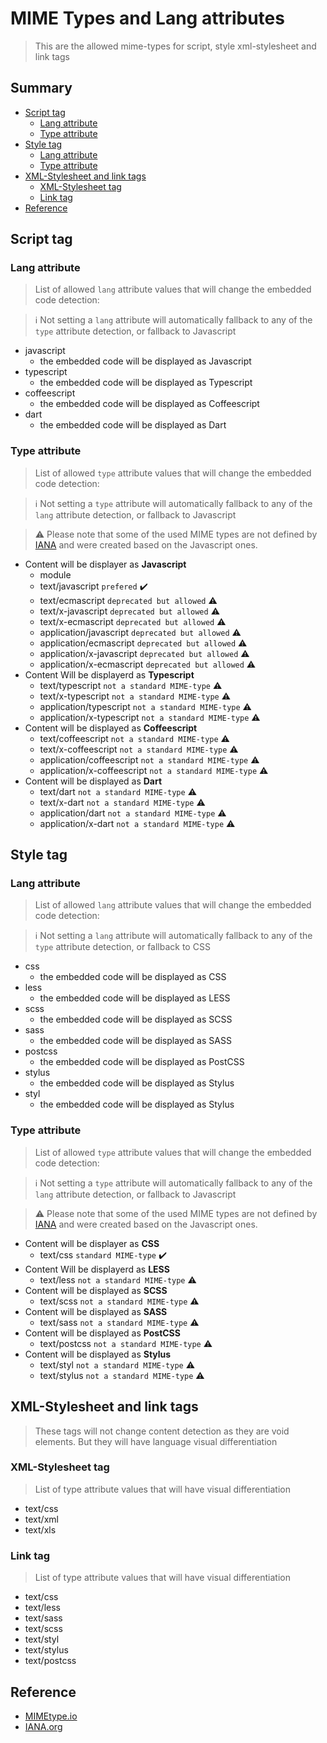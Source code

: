 # MIME Types and Lang attributes

> This are the allowed mime-types for script, style xml-stylesheet and link tags

## Summary

- [Script tag](#script-tag)
  - [Lang attribute](#lang-attribute)
  - [Type attribute](#type-attribute)
- [Style tag](#style-tag)
  - [Lang attribute](#lang-attribute-1)
  - [Type attribute](#type-attribute-1)
- [XML-Stylesheet and link tags](#xml-stylesheet-and-link-tags)
  - [XML-Stylesheet tag](#xml-stylesheet-tag)
  - [Link tag](#link-tag)
- [Reference](#reference)

## Script tag

### Lang attribute

> List of allowed `lang` attribute values that will change the embedded code detection:

> :information_source: Not setting a `lang` attribute will automatically fallback to any of the `type` attribute detection, or fallback to Javascript

- javascript
  - the embedded code will be displayed as Javascript
- typescript
  - the embedded code will be displayed as Typescript
- coffeescript
  - the embedded code will be displayed as Coffeescript
- dart
  - the embedded code will be displayed as Dart

### Type attribute

> List of allowed `type` attribute values that will change the embedded code detection:

> :information_source: Not setting a `type` attribute will automatically fallback to any of the `lang` attribute detection, or fallback to Javascript

> :warning: Please note that some of the used MIME types are not defined by [IANA](https://www.iana.org/assignments/media-types/media-types.xhtml) and were created based on the Javascript ones.

- Content will be displayer as **Javascript**
  - module
  - text/javascript `prefered` :heavy_check_mark:
  - text/ecmascript `deprecated but allowed` :warning:
  - text/x-javascript `deprecated but allowed` :warning:
  - text/x-ecmascript `deprecated but allowed` :warning:
  - application/javascript `deprecated but allowed` :warning:
  - application/ecmascript `deprecated but allowed` :warning:
  - application/x-javascript `deprecated but allowed` :warning:
  - application/x-ecmascript `deprecated but allowed` :warning:
- Content Will be displayerd as **Typescript**
  - text/typescript `not a standard MIME-type` :warning:
  - text/x-typescript `not a standard MIME-type` :warning:
  - application/typescript `not a standard MIME-type` :warning:
  - application/x-typescript `not a standard MIME-type` :warning:
- Content will be displayed as **Coffeescript**
  - text/coffeescript `not a standard MIME-type` :warning:
  - text/x-coffeescript `not a standard MIME-type` :warning:
  - application/coffeescript `not a standard MIME-type` :warning:
  - application/x-coffeescript `not a standard MIME-type` :warning:
- Content will be displayed as **Dart**
  - text/dart `not a standard MIME-type` :warning:
  - text/x-dart `not a standard MIME-type` :warning:
  - application/dart `not a standard MIME-type` :warning:
  - application/x-dart `not a standard MIME-type` :warning:

## Style tag

### Lang attribute

> List of allowed `lang` attribute values that will change the embedded code detection:

> :information_source: Not setting a `lang` attribute will automatically fallback to any of the `type` attribute detection, or fallback to CSS

- css
  - the embedded code will be displayed as CSS
- less
  - the embedded code will be displayed as LESS
- scss
  - the embedded code will be displayed as SCSS
- sass
  - the embedded code will be displayed as SASS
- postcss
  - the embedded code will be displayed as PostCSS
- stylus
  - the embedded code will be displayed as Stylus
- styl
  - the embedded code will be displayed as Stylus

### Type attribute

> List of allowed `type` attribute values that will change the embedded code detection:

> :information_source: Not setting a `type` attribute will automatically fallback to any of the `lang` attribute detection, or fallback to Javascript

> :warning: Please note that some of the used MIME types are not defined by [IANA](https://www.iana.org/assignments/media-types/media-types.xhtml) and were created based on the Javascript ones.

- Content will be displayer as **CSS**
  - text/css `standard MIME-type` :heavy_check_mark:
- Content Will be displayerd as **LESS**
  - text/less `not a standard MIME-type` :warning:
- Content will be displayed as **SCSS**
  - text/scss `not a standard MIME-type` :warning:
- Content will be displayed as **SASS**
  - text/sass `not a standard MIME-type` :warning:
- Content will be displayed as **PostCSS**
  - text/postcss `not a standard MIME-type` :warning:
- Content will be displayed as **Stylus**
  - text/styl `not a standard MIME-type` :warning:
  - text/stylus `not a standard MIME-type` :warning:

## XML-Stylesheet and link tags

> These tags will not change content detection as they are void elements. But they will have language visual differentiation

### XML-Stylesheet tag

> List of type attribute values that will have visual differentiation

- text/css
- text/xml
- text/xls

### Link tag

> List of type attribute values that will have visual differentiation

- text/css
- text/less
- text/sass
- text/scss
- text/styl
- text/stylus
- text/postcss

## Reference

- [MIMEtype.io](https://mimetype.io/)
- [IANA.org](https://www.iana.org/assignments/media-types/media-types.xhtml)
